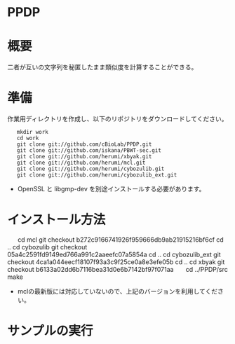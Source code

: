 # **PPDP**

# 概要
二者が互いの文字列を秘匿したまま類似度を計算することができる。

# 準備
作業用ディレクトリを作成し、以下のリポジトリをダウンロードしてください。

       mkdir work
       cd work
       git clone git://github.com/cBioLab/PPDP.git
       git clone git://github.com/iskana/PBWT-sec.git
       git clone git://github.com/herumi/xbyak.git
       git clone git://github.com/herumi/mcl.git
       git clone git://github.com/herumi/cybozulib.git
       git clone git://github.com/herumi/cybozulib_ext.git

* OpenSSL と libgmp-dev を別途インストールする必要があります。 

# インストール方法
       cd mcl
       git checkout b272c9166741926f959666db9ab21915216bf6cf
       cd ..
       cd cybozulib
       git checkout 05a4c2591fd9149ed766a991c2aaeefc07a5854a
       cd ..
       cd cybozulib_ext
       git checkout 4ca1a044eecf18107f93a3c9f25ce0a8e3efe05b
       cd ..
       cd xbyak
       git checkout b6133a02dd6b7116bea31d0e6b7142bf97f071aa
       cd ../PPDP/src 
       make
       
* mclの最新版には対応していないので、上記のバージョンを利用してください。

# サンプルの実行

# 
